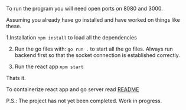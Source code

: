 
To run the program you will need open ports on 8080 and 3000.

Assuming you already have go installed and have worked on things like these.

1.Installation
`npm install` to load all the dependencies

2. Run the go files with:
` go run . `
to start all the go files.
Always run backend first so that the socket connection is established correctly.

3. Run the react app
` npm start `

Thats it.

To containerize react app and go server read [README](my-app/README.Docker.md)

P.S.: The project has not yet been completed. Work in progress.
